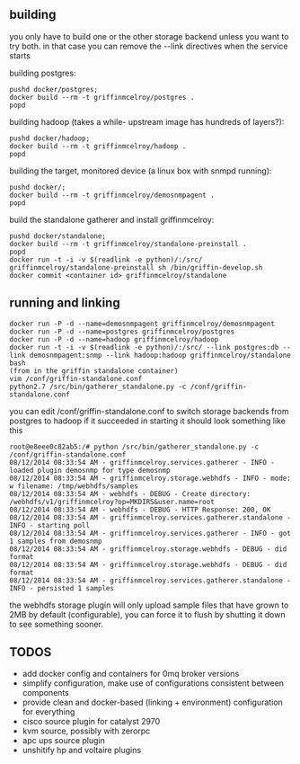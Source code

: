 building
--------
you only have to build one or the other storage backend unless you want to try both.  in that case you can remove the --link directives when the service starts

building postgres:

    pushd docker/postgres;
    docker build --rm -t griffinmcelroy/postgres .
    popd
    
building hadoop (takes a while- upstream image has hundreds of layers?):

    pushd docker/hadoop;
    docker build --rm -t griffinmcelroy/hadoop .
    popd
    
building the target, monitored device (a linux box with snmpd running):

    pushd docker/;
    docker build --rm -t griffinmcelroy/demosnmpagent .
    popd

build the standalone gatherer and install griffinmcelroy:

    pushd docker/standalone;
    docker build --rm -t griffinmcelroy/standalone-preinstall .
    popd
    docker run -t -i -v $(readlink -e python)/:/src/ griffinmcelroy/standalone-preinstall sh /bin/griffin-develop.sh
    docker commit <container id> griffinmcelroy/standalone
    
running and linking
-------------------

    docker run -P -d --name=demosnmpagent griffinmcelroy/demosnmpagent
    docker run -P -d --name=postgres griffinmcelroy/postgres
    docker run -P -d --name=hadoop griffinmcelroy/hadoop
    docker run -t -i -v $(readlink -e python)/:/src/ --link postgres:db --link demosnmpagent:snmp --link hadoop:hadoop griffinmcelroy/standalone bash
    (from in the griffin standalone container)
    vim /conf/griffin-standalone.conf
    python2.7 /src/bin/gatherer_standalone.py -c /conf/griffin-standalone.conf
    
you can edit /conf/griffin-standalone.conf to switch storage backends from postgres to hadoop
if it succeeded in starting it should look something like this

    root@e8eee0c82ab5:/# python /src/bin/gatherer_standalone.py -c /conf/griffin-standalone.conf 
    08/12/2014 08:33:54 AM - griffinmcelroy.services.gatherer - INFO - loaded plugin demosnmp for type demosnmp
    08/12/2014 08:33:54 AM - griffinmcelroy.storage.webhdfs - INFO - mode: w filename: /tmp/webhdfs/samples
    08/12/2014 08:33:54 AM - webhdfs - DEBUG - Create directory: /webhdfs/v1/griffinmcelroy?op=MKDIRS&user.name=root
    08/12/2014 08:33:54 AM - webhdfs - DEBUG - HTTP Response: 200, OK
    08/12/2014 08:33:54 AM - griffinmcelroy.services.gatherer.standalone - INFO - starting poll
    08/12/2014 08:33:54 AM - griffinmcelroy.services.gatherer - INFO - got 1 samples from demosnmp
    08/12/2014 08:33:54 AM - griffinmcelroy.storage.webhdfs - DEBUG - did format
    08/12/2014 08:33:54 AM - griffinmcelroy.storage.webhdfs - DEBUG - did format
    08/12/2014 08:33:54 AM - griffinmcelroy.services.gatherer.standalone - INFO - persisted 1 samples
 
the webhdfs storage plugin will only upload sample files that have grown to 2MB by default (configurable), you can force it to flush by shutting it down to see something sooner.

TODOS
-----

 * add docker config and containers for 0mq broker versions
 * simplify configuration, make use of configurations consistent between components
 * provide clean and docker-based (linking + environment) configuration for everything
 * cisco source plugin for catalyst 2970 
 * kvm source, possibly with zerorpc
 * apc ups source plugin
 * unshitify hp and voltaire plugins
